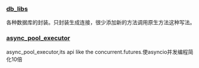 ### [db_libs](https://github.com/ydf0509/db_libs)
各种数据库的封装。只封装生成连接，很少添加新的方法调用原生方法这种写法。 



### [async_pool_executor](https://github.com/ydf0509/async_pool_executor)
async_pool_executor,its api like the concurrent.futures.使asyncio并发编程简化10倍 



